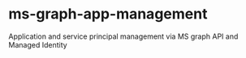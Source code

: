 # ms-graph-app-management
Application and service principal management via MS graph API and Managed Identity
